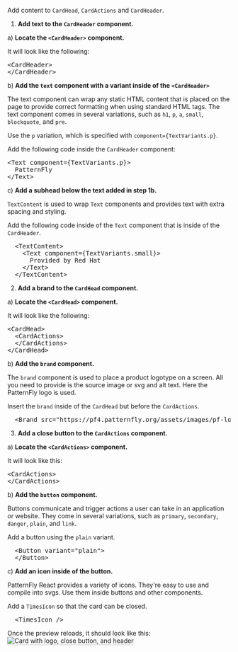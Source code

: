 Add content to `CardHead`, `CardActions` and `CardHeader`.

1) <strong>Add text to the `CardHeader` component.</strong>

a) <strong>Locate the `<CardHeader>` component.</strong>

It will look like the following:

<pre class="file">
&lt;CardHeader&gt;
&lt;/CardHeader&gt;
</pre>

b) <strong>Add the `text` component with a variant inside of the `<CardHeader>`</strong>

The text component can wrap any static HTML content that is placed on the page to provide correct formatting when using standard HTML tags. The text component comes in several variations, such as `h1`, `p`, `a`, `small`, `blockquote`, and `pre`.

Use the `p` variation, which is specified with `component={TextVariants.p}`.

Add the following code inside the `CardHeader` component:

<pre class="file" data-target="clipboard">
&lt;Text component={TextVariants.p}&gt;
  PatternFly
&lt;/Text&gt;
</pre>

c) <strong>Add a subhead below the text added in step 1b.</strong>

`TextContent` is used to wrap `Text` components and provides text with extra spacing and styling.

Add the following code inside of the `Text` component that is inside of the `CardHeader`.

<pre class="file" data-target="clipboard">
  &lt;TextContent&gt;
    &lt;Text component={TextVariants.small}&gt;
      Provided by Red Hat
    &lt;/Text&gt;
  &lt;/TextContent&gt;
</pre>

2) <strong>Add a brand to the `CardHead` component.</strong>

a) <strong>Locate the `<CardHead>` component.</strong>

It will look like the following:

<pre class="file">
&lt;CardHead&gt;
  &lt;CardActions&gt;
  &lt;/CardActions&gt;
&lt;/CardHead&gt;
</pre>

b) <strong>Add the `brand` component.</strong>

The `brand` component is used to place a product logotype on a screen. All you need to provide is the source image or svg and alt text. Here the PatternFly logo is used.

Insert the `brand` inside of the `CardHead` but before the `CardActions`.

<pre class="file" data-target="clipboard">
  &lt;Brand src=&quot;https://pf4.patternfly.org/assets/images/pf-logo-small.svg&quot; alt=&quot;Patternfly Logo&quot; /&gt;
</pre>

3) <strong>Add a close button to the `CardActions` component.</strong>

a) <strong>Locate the `<CardActions>` component.</strong>

It will look like this:

<pre class="file">
&lt;CardActions&gt;
&lt;/CardActions&gt;
</pre>

b) <strong>Add the `button` component.</strong>

Buttons communicate and trigger actions a user can take in an application or website. They come in several variations, such as `primary`, `secondary`, `danger`, `plain`, and `link`.

Add a button using the `plain` variant.

<pre class="file" data-target="clipboard">
  &lt;Button variant=&quot;plain&quot;&gt;
  &lt;/Button&gt;
</pre>

c) <strong>Add an icon inside of the button.</strong>

PatternFly React provides a variety of icons. They're easy to use and compile into svgs. Use them inside buttons and other components.

Add a `TimesIcon` so that the card can be closed.

<pre class="file" data-target="clipboard">
  &lt;TimesIcon /&gt;
</pre>

Once the preview reloads, it should look like this:
<img src="react-basics/assets/card-with-header.png" alt="Card with logo, close button, and header" style="box-shadow: rgba(3, 3, 3, 0.2) 0px 1.25px 2.5px 0px;" />
